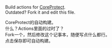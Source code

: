 Build actions for [CoreProtect](https://github.com/PlayPro/CoreProtect/).  
Outdated? Fork it and edit this file.  

CoreProtect的自动构建。  
什么？Actions里面的过时了？  
Fork一个，然后修改这个记事本，随便写点什么都行。  
点击保存即可自动构建。
